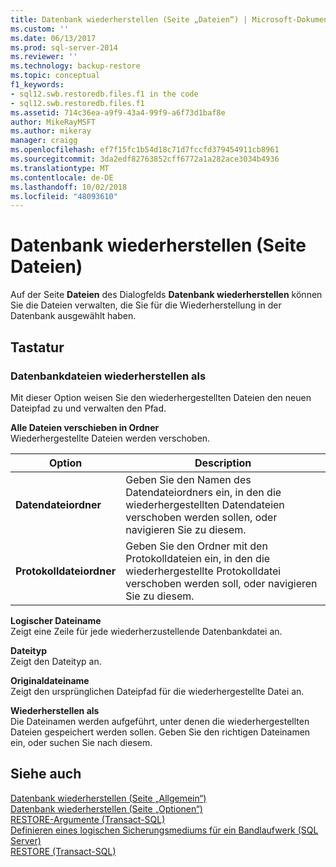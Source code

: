 ```yaml
---
title: Datenbank wiederherstellen (Seite „Dateien“) | Microsoft-Dokumentation
ms.custom: ''
ms.date: 06/13/2017
ms.prod: sql-server-2014
ms.reviewer: ''
ms.technology: backup-restore
ms.topic: conceptual
f1_keywords:
- sql12.swb.restoredb.files.f1 in the code
- sql12.swb.restoredb.files.f1
ms.assetid: 714c36ea-a9f9-43a4-99f9-a6f73d1baf8e
author: MikeRayMSFT
ms.author: mikeray
manager: craigg
ms.openlocfilehash: ef7f15fc1b54d18c71d7fccfd379454911cb8961
ms.sourcegitcommit: 3da2edf82763852cff6772a1a282ace3034b4936
ms.translationtype: MT
ms.contentlocale: de-DE
ms.lasthandoff: 10/02/2018
ms.locfileid: "48093610"
---
```

# <a name="restore-database-files-page"></a>Datenbank wiederherstellen (Seite Dateien)
  Auf der Seite **Dateien** des Dialogfelds **Datenbank wiederherstellen** können Sie die Dateien verwalten, die Sie für die Wiederherstellung in der Datenbank ausgewählt haben.  
  
## <a name="options"></a>Tastatur  
  
### <a name="restore-database-files-as"></a>Datenbankdateien wiederherstellen als  
 Mit dieser Option weisen Sie den wiederhergestellten Dateien den neuen Dateipfad zu und verwalten den Pfad.  
  
 **Alle Dateien verschieben in Ordner**  
 Wiederhergestellte Dateien werden verschoben.  
  
|Option|Description|  
|------------|-----------------|  
|**Datendateiordner**|Geben Sie den Namen des Datendateiordners ein, in den die wiederhergestellten Datendateien verschoben werden sollen, oder navigieren Sie zu diesem.|  
|**Protokolldateiordner**|Geben Sie den Ordner mit den Protokolldateien ein, in den die wiederhergestellte Protokolldatei verschoben werden soll, oder navigieren Sie zu diesem.|  
  
 **Logischer Dateiname**  
 Zeigt eine Zeile für jede wiederherzustellende Datenbankdatei an.  
  
 **Dateityp**  
 Zeigt den Dateityp an.  
  
 **Originaldateiname**  
 Zeigt den ursprünglichen Dateipfad für die wiederhergestellte Datei an.  
  
 **Wiederherstellen als**  
 Die Dateinamen werden aufgeführt, unter denen die wiederhergestellten Dateien gespeichert werden sollen. Geben Sie den richtigen Dateinamen ein, oder suchen Sie nach diesem.  
  
## <a name="see-also"></a>Siehe auch  
 [Datenbank wiederherstellen &#40;Seite „Allgemein“&#41;](../../integration-services/general-page-of-integration-services-designers-options.md)   
 [Datenbank wiederherstellen &#40;Seite „Optionen“&#41;](restore-database-options-page.md)   
 [RESTORE-Argumente &#40;Transact-SQL&#41;](/sql/t-sql/statements/restore-statements-arguments-transact-sql)   
 [Definieren eines logischen Sicherungsmediums für ein Bandlaufwerk &#40;SQL Server&#41;](define-a-logical-backup-device-for-a-tape-drive-sql-server.md)   
 [RESTORE &#40;Transact-SQL&#41;](/sql/t-sql/statements/restore-statements-transact-sql)  
  
  
